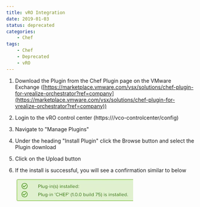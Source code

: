 ```yaml
---
title: vRO Integration
date: 2019-01-03
status: deprecated
categories:
    - Chef
tags:
    - Chef
    - Deprecated
    - vRO
---
```




1. Download the Plugin from the Chef Plugin page on the VMware Exchange ([https://marketplace.vmware.com/vsx/solutions/chef-plugin-for-vrealize-orchestrator?ref=company](https://marketplace.vmware.com/vsx/solutions/chef-plugin-for-vrealize-orchestrator?ref=company))
2. Login to the vRO control center (https://<vRO>/vco-controlcenter/config)
3. Navigate to "Manage Plugins"
4. Under the heading "Install Plugin" click the Browse button and select the Plugin download
5. Click on the Upload button
6. If the install is successful, you will see a confirmation similar to below

    ![Image](../images/vro-plugin.webp)